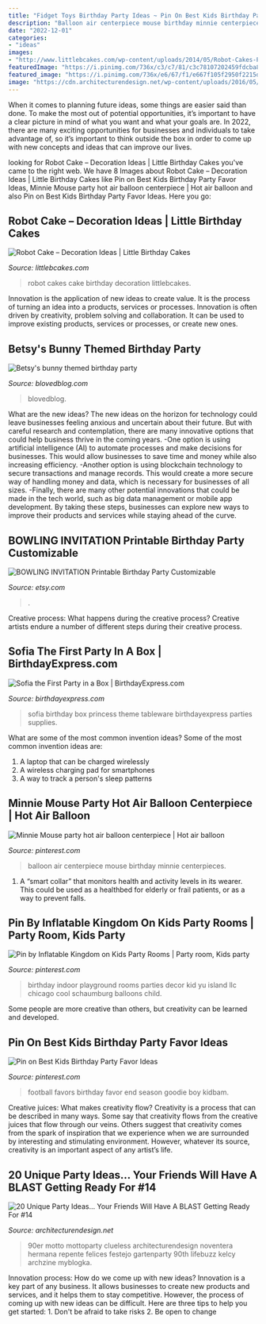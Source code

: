 ```yaml
---
title: "Fidget Toys Birthday Party Ideas ~ Pin On Best Kids Birthday Party Favor Ideas"
description: "Balloon air centerpiece mouse birthday minnie centerpieces"
date: "2022-12-01"
categories:
- "ideas"
images:
- "http://www.littlebcakes.com/wp-content/uploads/2014/05/Robot-Cakes-Pictures-1024x865.jpg"
featuredImage: "https://i.pinimg.com/736x/c3/c7/81/c3c78107202459fdcba86a6f9c373d8c--baby.jpg"
featured_image: "https://i.pinimg.com/736x/e6/67/f1/e667f105f2950f2215dd47fe366e0e46--birthday-parties-for-kids-kid-parties.jpg"
image: "https://cdn.architecturendesign.net/wp-content/uploads/2016/05/AD-Unique-Party-Themes-06.jpg"
---
```



When it comes to planning future ideas, some things are easier said than done. To make the most out of potential opportunities, it’s important to have a clear picture in mind of what you want and what your goals are. In 2022, there are many exciting opportunities for businesses and individuals to take advantage of, so it’s important to think outside the box in order to come up with new concepts and ideas that can improve our lives.

	

		
looking for Robot Cake – Decoration Ideas | Little Birthday Cakes you've came to the right web. We have 8 Images about Robot Cake – Decoration Ideas | Little Birthday Cakes like Pin on Best Kids Birthday Party Favor Ideas, Minnie Mouse party hot air balloon centerpiece | Hot air balloon and also Pin on Best Kids Birthday Party Favor Ideas. Here you go:
		
    
## Robot Cake – Decoration Ideas | Little Birthday Cakes

<img loading=lazy src="http://www.littlebcakes.com/wp-content/uploads/2014/05/Robot-Cakes-Pictures-1024x865.jpg" onerror="this.onerror=null;this.src='https://tse4.mm.bing.net/th?id=OIP.8QwCxY-l21j1FN7cZRuSsQHaGQ&amp;pid=15.1';" alt="Robot Cake – Decoration Ideas | Little Birthday Cakes">

_Source: littlebcakes.com_

>robot cakes cake birthday decoration littlebcakes. 

	

Innovation is the application of new ideas to create value. It is the process of turning an idea into a products, services or processes. Innovation is often driven by creativity, problem solving and collaboration. It can be used to improve existing products, services or processes, or create new ones.

    
## Betsy&#039;s Bunny Themed Birthday Party

<img loading=lazy src="https://blovedblog.com/wp-content/uploads/2015/04/BLOVED-Bunny-First-Birthday-Party-11.jpg" onerror="this.onerror=null;this.src='https://tse4.mm.bing.net/th?id=OIP.jt8fLoKeRrVtu8_XlveRXQHaLH&amp;pid=15.1';" alt="Betsy&#039;s bunny themed birthday party">

_Source: blovedblog.com_

>blovedblog. 

	

What are the new ideas?
The new ideas on the horizon for technology could leave businesses feeling anxious and uncertain about their future. But with careful research and contemplation, there are many innovative options that could help business thrive in the coming years. 
-One option is using artificial intelligence (AI) to automate processes and make decisions for businesses. This would allow businesses to save time and money while also increasing efficiency. 
-Another option is using blockchain technology to secure transactions and manage records. This would create a more secure way of handling money and data, which is necessary for businesses of all sizes. 
-Finally, there are many other potential innovations that could be made in the tech world, such as big data management or mobile app development. By taking these steps, businesses can explore new ways to improve their products and services while staying ahead of the curve.

    
## BOWLING INVITATION Printable Birthday Party Customizable

<img loading=lazy src="https://img1.etsystatic.com/000/0/6291249/il_570xN.340875999.jpg" onerror="this.onerror=null;this.src='https://tse4.mm.bing.net/th?id=OIP.XH0CScPJ7NBywVG-GJh1TwHaLH&amp;pid=15.1';" alt="BOWLING INVITATION Printable Birthday Party Customizable">

_Source: etsy.com_

>. 

	

Creative process: What happens during the creative process?
Creative artists endure a number of different steps during their creative process.

    
## Sofia The First Party In A Box | BirthdayExpress.com

<img loading=lazy src="http://images.birthdayexpress.com/mgen/96596c.jpg" onerror="this.onerror=null;this.src='https://tse4.mm.bing.net/th?id=OIP.svfkJlHBpp973gYQS-Ei4gHaDt&amp;pid=15.1';" alt="Sofia the First Party in a Box | BirthdayExpress.com">

_Source: birthdayexpress.com_

>sofia birthday box princess theme tableware birthdayexpress parties supplies. 

	

What are some of the most common invention ideas?
Some of the most common invention ideas are: 
1. A laptop that can be charged wirelessly
2. A wireless charging pad for smartphones
3. A way to track a person's sleep patterns

    
## Minnie Mouse Party Hot Air Balloon Centerpiece | Hot Air Balloon

<img loading=lazy src="https://i.pinimg.com/736x/c3/c7/81/c3c78107202459fdcba86a6f9c373d8c--baby.jpg" onerror="this.onerror=null;this.src='https://tse1.mm.bing.net/th?id=OIP.2Lj10ICUY7VnLfyQp9-_PwHaJ3&amp;pid=15.1';" alt="Minnie Mouse party hot air balloon centerpiece | Hot air balloon">

_Source: pinterest.com_

>balloon air centerpiece mouse birthday minnie centerpieces. 

	

1. A “smart collar” that monitors health and activity levels in its wearer. This could be used as a healthbed for elderly or frail patients, or as a way to prevent falls. 

    
## Pin By Inflatable Kingdom On Kids Party Rooms | Party Room, Kids Party

<img loading=lazy src="https://i.pinimg.com/736x/e6/67/f1/e667f105f2950f2215dd47fe366e0e46--birthday-parties-for-kids-kid-parties.jpg" onerror="this.onerror=null;this.src='https://tse4.mm.bing.net/th?id=OIP.Zwoq_7m4gYzSVOErLhRNDgHaJ4&amp;pid=15.1';" alt="Pin by Inflatable Kingdom on Kids Party Rooms | Party room, Kids party">

_Source: pinterest.com_

>birthday indoor playground rooms parties decor kid yu island llc chicago cool schaumburg balloons child. 

	

Some people are more creative than others, but creativity can be learned and developed.

    
## Pin On Best Kids Birthday Party Favor Ideas

<img loading=lazy src="https://i.pinimg.com/736x/c2/b6/40/c2b640047ece55a4f0fddc62d5af5df6.jpg" onerror="this.onerror=null;this.src='https://tse2.mm.bing.net/th?id=OIP.jyFIifQFtNelPXFfPBPSgwHaPH&amp;pid=15.1';" alt="Pin on Best Kids Birthday Party Favor Ideas">

_Source: pinterest.com_

>football favors birthday favor end season goodie boy kidbam. 

	

Creative juices: What makes creativity flow?
Creativity is a process that can be described in many ways. Some say that creativity flows from the creative juices that flow through our veins. Others suggest that creativity comes from the spark of inspiration that we experience when we are surrounded by interesting and stimulating environment. However, whatever its source, creativity is an important aspect of any artist’s life.

    
## 20 Unique Party Ideas… Your Friends Will Have A BLAST Getting Ready For #14

<img loading=lazy src="https://cdn.architecturendesign.net/wp-content/uploads/2016/05/AD-Unique-Party-Themes-06.jpg" onerror="this.onerror=null;this.src='https://tse3.mm.bing.net/th?id=OIP.ZhukOyqfXdTOLqbWnOdrkAHaQ6&amp;pid=15.1';" alt="20 Unique Party Ideas… Your Friends Will Have A BLAST Getting Ready For #14">

_Source: architecturendesign.net_

>90er motto mottoparty clueless architecturendesign noventera hermana repente felices festejo gartenparty 90th lifebuzz kelcy archzine myblogka. 

	

Innovation process: How do we come up with new ideas?
Innovation is a key part of any business. It allows businesses to create new products and services, and it helps them to stay competitive. However, the process of coming up with new ideas can be difficult. Here are three tips to help you get started: 1. Don't be afraid to take risks 2. Be open to change 
